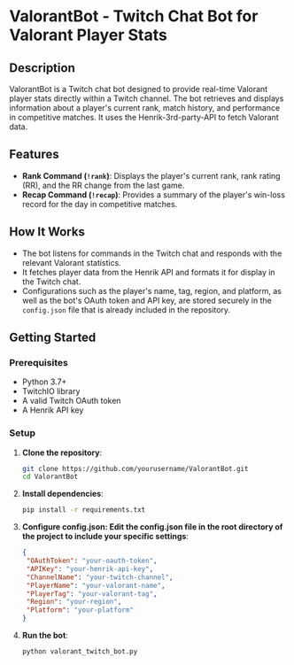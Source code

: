 # ValorantBot - Twitch Chat Bot for Valorant Player Stats

## Description
ValorantBot is a Twitch chat bot designed to provide real-time Valorant player stats directly within a Twitch channel. The bot retrieves and displays information about a player's current rank, match history, and performance in competitive matches. It uses the Henrik-3rd-party-API to fetch Valorant data.

## Features
- **Rank Command (`!rank`)**: Displays the player's current rank, rank rating (RR), and the RR change from the last game.
- **Recap Command (`!recap`)**: Provides a summary of the player's win-loss record for the day in competitive matches.

## How It Works
- The bot listens for commands in the Twitch chat and responds with the relevant Valorant statistics.
- It fetches player data from the Henrik API and formats it for display in the Twitch chat.
- Configurations such as the player's name, tag, region, and platform, as well as the bot's OAuth token and API key, are stored securely in the `config.json` file that is already included in the repository.

## Getting Started

### Prerequisites
- Python 3.7+
- TwitchIO library
- A valid Twitch OAuth token
- A Henrik API key

### Setup

1. **Clone the repository**:
   ```bash
   git clone https://github.com/yourusername/ValorantBot.git
   cd ValorantBot

2. **Install dependencies**:
   ```bash
   pip install -r requirements.txt

3. **Configure config.json: Edit the config.json file in the root directory of the project to include your specific settings**:
   ```json
   {
    "OAuthToken": "your-oauth-token",
    "APIKey": "your-henrik-api-key",
    "ChannelName": "your-twitch-channel",
    "PlayerName": "your-valorant-name",
    "PlayerTag": "your-valorant-tag",
    "Region": "your-region",
    "Platform": "your-platform"
   }

4. **Run the bot**:
   ```bash
   python valorant_twitch_bot.py
